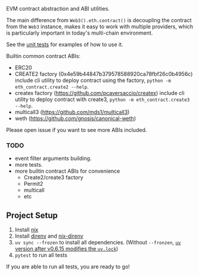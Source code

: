 EVM contract abstraction and ABI utilities.

The main difference from `Web3().eth.contract()` is decoupling the contract from the `Web3` instance, makes it easy to work with multiple providers, which is particularly important in today's multi-chain environment.

See the [unit tests](https://github.com/yihuang/eth-contract/blob/main/eth_contract/test_contract.py) for examples of how to use it.

Builtin common contract ABIs:

* ERC20
* CREATE2 factory (0x4e59b44847b379578588920ca78fbf26c0b4956c)
  include cli utility to deploy contract using the factory, `python -m eth_contract.create2 --help`.
* createx factory (https://github.com/pcaversaccio/createx)
  include cli utility to deploy contract with create3, `python -m eth_contract.create3 --help`.
* multicall3 (https://github.com/mds1/multicall3)
* weth (https://github.com/gnosis/canonical-weth)

Please open issue if you want to see more ABIs included.

### TODO

* event filter arguments building.
* more tests.
* more builtin contract ABIs for convenience
  * Create2/create3 factory
  * Permit2
  * multicall
  * etc

## Project Setup

1. Install [nix](https://nixos.org/download/)
2. Install [direnv](https://direnv.net/) and [nix-direnv](https://github.com/nix-community/nix-direnv)
3. `uv sync --frozen` to install all dependencies. (Without `--fronzen`, [`uv` version after v0.6.15 modifies the `uv.lock`](https://github.com/dependabot/dependabot-core/issues/12127))
4. `pytest` to run all tests

If you are able to run all tests, you are ready to go!
